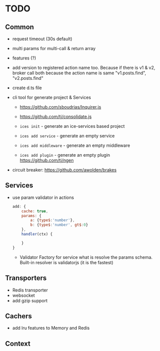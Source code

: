 # TODO

## Common
- request timeout (30s default)
- multi params for multi-call & return array
- features (?)
- add version to registered action name too. Because if there is v1 & v2, broker call both because the action name is same
	"v1.posts.find", "v2.posts.find"

- create d.ts file

- cli tool for generate project & Services
	- https://github.com/sboudrias/Inquirer.js
	- https://github.com/tj/consolidate.js

	- `ices init` - generate an ice-services based project
	- `ices add service` - generate an empty service
	- `ices add middleware` - generate an empty middleware
	- `ices add plugin` - generate an empty plugin
	https://github.com/tj/ngen 

- circuit breaker: https://github.com/awolden/brakes

## Services
- use param validator in actions
	```js
	add: {
		cache: true,
		params: {
			a: {type$:'number'},
			b: {type$:'number', gt$:0}
		},
		handler(ctx) {

		}
	}
	```
	- Validator Factory for service what is resolve the params schema. Built-in resolver is validatorjs (it is the fastest)

## Transporters
- Redis transporter
- websocket
- add gzip support

## Cachers
- add lru features to Memory and Redis

## Context

